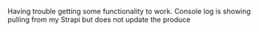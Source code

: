 Having trouble getting some functionality to work.
Console log is showing pulling from my Strapi but does not update the produce
